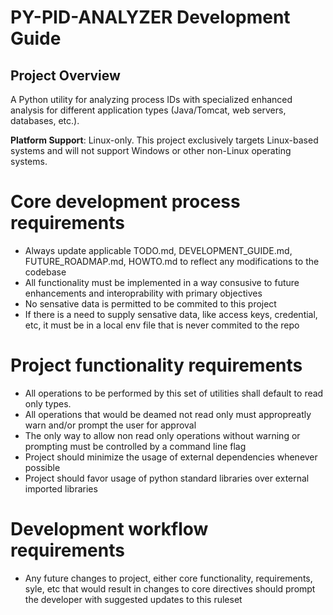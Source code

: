 # PY-PID-ANALYZER Development Guide

## Project Overview
A Python utility for analyzing process IDs with specialized enhanced analysis for different application types (Java/Tomcat, web servers, databases, etc.).

**Platform Support**: Linux-only. This project exclusively targets Linux-based systems and will not support Windows or other non-Linux operating systems.

# Core development process requirements
- Always update applicable TODO.md, DEVELOPMENT_GUIDE.md, FUTURE_ROADMAP.md, HOWTO.md to reflect any modifications to the codebase
- All functionality must be implemented in a way consusive to future enhancements and interoprability with primary objectives
- No sensative data is permitted to be commited to this project
- If there is a need to supply sensative data, like access keys, credential, etc, it must be in a local env file that is never commited to the repo

# Project functionality requirements
- All operations to be performed by this set of utilities shall default to read only types.
- All operations that would be deamed not read only must appropreatly warn and/or prompt the user for approval
- The only way to allow non read only operations without warning or prompting must be controlled by a command line flag
- Project should minimize the usage of external dependencies whenever possible
- Project should favor usage of python standard libraries over external imported libraries

# Development workflow requirements
- Any future changes to project, either core functionality, requirements, syle, etc that would result in changes to core directives should prompt the developer with suggested updates to this ruleset